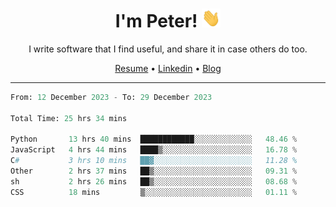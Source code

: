 <h1 align="center">I'm Peter! <img src="https://raw.githubusercontent.com/peterrauscher/peterrauscher/master/wave.gif" width="30px" height="30px" /></h1>
<p align="center">I write software that I find useful, and share it in case others do too.</p>
<p align="center">
  <a href="https://peterrauscher.github.io/peterrauscher/resume.pdf">Resume</a> •
  <a href="https://www.linkedin.com/in/peter-rauscher">Linkedin</a> •
  <a href="https://peterrauscher.com">Blog</a>
</p>
<hr/>
<!--START_SECTION:waka-->

```python
From: 12 December 2023 - To: 29 December 2023

Total Time: 25 hrs 34 mins

Python       13 hrs 40 mins  ████████████░░░░░░░░░░░░░   48.46 %
JavaScript   4 hrs 44 mins   ████▒░░░░░░░░░░░░░░░░░░░░   16.78 %
C#           3 hrs 10 mins   ██▓░░░░░░░░░░░░░░░░░░░░░░   11.28 %
Other        2 hrs 37 mins   ██▒░░░░░░░░░░░░░░░░░░░░░░   09.31 %
sh           2 hrs 26 mins   ██▒░░░░░░░░░░░░░░░░░░░░░░   08.68 %
CSS          18 mins         ▒░░░░░░░░░░░░░░░░░░░░░░░░   01.11 %
```

<!--END_SECTION:waka-->
